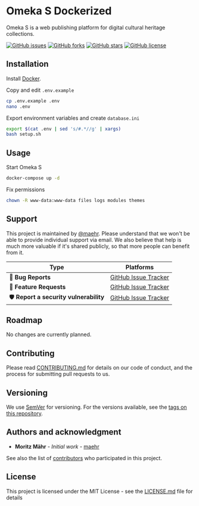 # Omeka S Dockerized

Omeka S is a web publishing platform for digital cultural heritage collections.

[![GitHub issues](https://img.shields.io/github/issues/maehr/omeka-s-docker.svg)](https://github.com/maehr/omeka-s-docker/issues)
[![GitHub forks](https://img.shields.io/github/forks/maehr/omeka-s-docker.svg)](https://github.com/maehr/omeka-s-docker/network)
[![GitHub stars](https://img.shields.io/github/stars/maehr/omeka-s-docker.svg)](https://github.com/maehr/omeka-s-docker/stargazers)
[![GitHub license](https://img.shields.io/github/license/maehr/omeka-s-docker.svg)](https://github.com/maehr/omeka-s-docker/blob/master/LICENSE.md)

## Installation

Install [Docker](https://www.docker.com/).

Copy and edit `.env.example`

```bash
cp .env.example .env
nano .env
```

Export environment variables and create `database.ini`

```bash
export $(cat .env | sed 's/#.*//g' | xargs)
bash setup.sh
```

## Usage

Start Omeka S

```bash
docker-compose up -d
```

Fix permissions

```bash
chown -R www-data:www-data files logs modules themes
```

## Support

This project is maintained by [@maehr](https://github.com/maehr). Please understand that we won't be able to provide individual support via email. We also believe that help is much more valuable if it's shared publicly, so that more people can benefit from it.

| Type                   | Platforms                                                    |
| ---------------------- | ------------------------------------------------------------ |
| 🚨 **Bug Reports**      | [GitHub Issue Tracker](https://github.com/maehr/omeka-s-docker/issues) |
| 🎁 **Feature Requests** | [GitHub Issue Tracker](https://github.com/maehr/omeka-s-docker/issues) |
| 🛡 **Report a security vulnerability**      | [GitHub Issue Tracker](https://github.com/maehr/omeka-s-docker/issues) |

## Roadmap

No changes are currently planned.

## Contributing

Please read [CONTRIBUTING.md](CONTRIBUTING.md) for details on our code of conduct, and the process for submitting pull requests to us.

## Versioning

We use [SemVer](http://semver.org/) for versioning. For the versions available, see the [tags on this repository](https://github.com/maehr/omeka-s-docker/tags).

## Authors and acknowledgment

- **Moritz Mähr** - _Initial work_ - [maehr](https://github.com/maehr)

See also the list of [contributors](https://github.com/maehr/omeka-s-docker/graphs/contributors) who participated in this project.

## License

This project is licensed under the MIT License - see the [LICENSE.md](LICENSE.md) file for details
